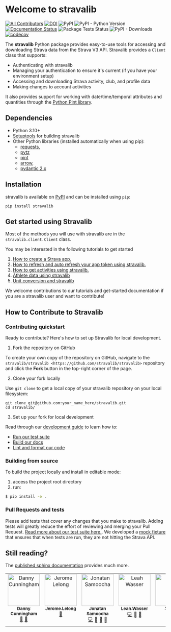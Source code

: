 # Welcome to stravalib

[![All Contributors](https://img.shields.io/github/all-contributors/stravalib/stravalib?color=ee8449&style=flat-square)](#contributors)
[![DOI](https://zenodo.org/badge/8828908.svg)](https://zenodo.org/badge/latestdoi/8828908)
![PyPI](https://img.shields.io/pypi/v/stravalib?style=plastic) ![PyPI - Python Version](https://img.shields.io/pypi/pyversions/stravalib?style=plastic) [![Documentation Status](https://readthedocs.org/projects/stravalib/badge/?version=latest)](https://stravalib.readthedocs.io/en/latest/?badge=latest) ![Package Tests Status](https://github.com/stravalib/stravalib/actions/workflows/build-test.yml/badge.svg) ![PyPI - Downloads](https://img.shields.io/pypi/dm/stravalib?style=plastic) [![codecov](https://codecov.io/gh/stravalib/stravalib/branch/main/graph/badge.svg?token=sHbFJn7epy)](https://codecov.io/gh/stravalib/stravalib)

The **stravalib** Python package provides easy-to-use tools for accessing and
downloading Strava data from the Strava V3 API. Stravalib provides a `Client` class that supports:

- Authenticating with stravalib
- Managing your authentication to ensure it's current (if you have your environment setup)
- Accessing and downloading Strava activity, club, and profile data
- Making changes to account activities

It also provides support for working with date/time/temporal attributes
and quantities through the [Python Pint library](https://pypi.org/project/Pint/).

## Dependencies

- Python 3.10+
- [Setuptools](https://pypi.org/project/setuptools/) for building stravalib
- Other Python libraries (installed automatically when using pip):
     - [requests](https://pypi.org/project/requests/),
     - [pytz](https://pypi.org/project/pytz/)
     - [pint](https://pypi.org/project/pint/)
     - [arrow](https://pypi.org/project/arrow/),
     - [pydantic 2.x](https://pypi.org/project/pydantic/)

## Installation

stravalib is available on [PyPI](https://pypi.org/project/stravalib/) and can be installed using `pip`:

`pip install stravalib`


## Get started using Stravalib

Most of the methods you will use with stravalib are in the `stravalib.client.Client` class.

You may be interested in the following tutorials to get started

1. [How to create
a Strava app.](https://stravalib.readthedocs.io/en/latest/get-started/authenticate-with-strava.html#authenticate-with-the-strava-api-using-stravalib)
1. [How to refresh and auto refresh your app token using stravalib.](https://stravalib.readthedocs.io/en/latest/get-started//get-started/authenticate-with-strava.html#step-3-refresh-your-token.html)
1. [How to get activities using stravalib.](https://stravalib.readthedocs.io/en/latest/get-started/activities.html)
2. [Athlete data using stravalib](https://stravalib.readthedocs.io/en/latest/get-started/athletes.html)
3. [Unit conversion and stravalib](https://stravalib.readthedocs.io/en/latest/get-started/activities.html#stravalib-offers-unit-conversion-helpers)

We welcome contributions to our tutorials and get-started documentation if you are a stravalib user and want to contribute!


## How to Contribute to Stravalib

### Contributing quickstart

Ready to contribute? Here's how to set up Stravalib for local development.

1. Fork the repository on GitHub

To create your own copy of the repository on GitHub, navigate to the
`stravalib/stravalib <https://github.com/stravalib/stravalib>` repository
and click the **Fork** button in the top-right corner of the page.

2. Clone your fork locally

Use `git clone` to get a local copy of your stravalib repository on your
local filesystem:

```console
git clone git@github.com:your_name_here/stravalib.git
cd stravalib/
```

3. Set up your fork for local development

Read through our [development guide](https://stravalib.readthedocs.io/en/latest/contributing/development-guide.html) to learn how to:

* [Run our test suite](https://stravalib.readthedocs.io/en/latest/contributing/development-guide.html#about-the-stravalib-test-suite)
* [Build our docs](https://stravalib.readthedocs.io/en/latest/contributing/development-guide.html#documentation)
* [Lint and format our code](https://stravalib.readthedocs.io/en/latest/contributing/development-guide.html#code-format-and-syntax)

### Building from source

To build the project locally and install in editable mode:

1. access the project root directory
2. run:

```bash
$ pip install -e .
```


### Pull Requests and tests

Please add tests that cover any changes that you make to stravalib. Adding tests will greatly reduce the effort of reviewing
and merging your Pull Request. [Read more about our test suite here.](https://stravalib.readthedocs.io/en/latest/contributing/development-guide.html#about-the-stravalib-test-suite). We developed a [mock fixture](https://stravalib.readthedocs.io/en/latest/contributing/development-guide.html#tests-the-stravalib-mock-fixture) that ensures that when tests are run, they are not hitting the Strava API.


## Still reading?

The [published sphinx documentation](https://stravalib.readthedocs.io/) provides much more.

<!-- ALL-CONTRIBUTORS-LIST:START - Do not remove or modify this section -->
<!-- prettier-ignore-start -->
<!-- markdownlint-disable -->
<table>
  <tbody>
    <tr>
      <td align="center" valign="top" width="14.28%"><a href="https://towardsdatascience.com/@djcunningham0"><img src="https://avatars.githubusercontent.com/u/38900370?v=4?s=100" width="100px;" alt="Danny Cunningham"/><br /><sub><b>Danny Cunningham</b></sub></a><br /><a href="https://github.com/stravalib/stravalib/commits?author=djcunningham0" title="Documentation">📖</a> <a href="#ideas-djcunningham0" title="Ideas, Planning, & Feedback">🤔</a></td>
      <td align="center" valign="top" width="14.28%"><a href="http://www-ljk.imag.fr/membres/Jerome.Lelong/"><img src="https://avatars.githubusercontent.com/u/2910140?v=4?s=100" width="100px;" alt="Jerome Lelong"/><br /><sub><b>Jerome Lelong</b></sub></a><br /><a href="https://github.com/stravalib/stravalib/issues?q=author%3Ajlelong" title="Bug reports">🐛</a></td>
      <td align="center" valign="top" width="14.28%"><a href="https://vortza.com"><img src="https://avatars.githubusercontent.com/u/1788027?v=4?s=100" width="100px;" alt="Jonatan Samoocha"/><br /><sub><b>Jonatan Samoocha</b></sub></a><br /><a href="https://github.com/stravalib/stravalib/commits?author=jsamoocha" title="Code">💻</a> <a href="https://github.com/stravalib/stravalib/pulls?q=is%3Apr+reviewed-by%3Ajsamoocha" title="Reviewed Pull Requests">👀</a> <a href="https://github.com/stravalib/stravalib/commits?author=jsamoocha" title="Documentation">📖</a> <a href="#maintenance-jsamoocha" title="Maintenance">🚧</a></td>
      <td align="center" valign="top" width="14.28%"><a href="http://www.leahwasser.com"><img src="https://avatars.githubusercontent.com/u/7649194?v=4?s=100" width="100px;" alt="Leah Wasser"/><br /><sub><b>Leah Wasser</b></sub></a><br /><a href="https://github.com/stravalib/stravalib/commits?author=lwasser" title="Code">💻</a> <a href="https://github.com/stravalib/stravalib/pulls?q=is%3Apr+reviewed-by%3Alwasser" title="Reviewed Pull Requests">👀</a> <a href="https://github.com/stravalib/stravalib/commits?author=lwasser" title="Documentation">📖</a></td>
      <td align="center" valign="top" width="14.28%"><a href="https://github.com/yotam5"><img src="https://avatars.githubusercontent.com/u/69643410?v=4?s=100" width="100px;" alt="Yotam"/><br /><sub><b>Yotam</b></sub></a><br /><a href="https://github.com/stravalib/stravalib/commits?author=yotam5" title="Documentation">📖</a></td>
      <td align="center" valign="top" width="14.28%"><a href="https://github.com/enadeau"><img src="https://avatars.githubusercontent.com/u/12940089?v=4?s=100" width="100px;" alt="Émile Nadeau"/><br /><sub><b>Émile Nadeau</b></sub></a><br /><a href="https://github.com/stravalib/stravalib/commits?author=enadeau" title="Code">💻</a> <a href="https://github.com/stravalib/stravalib/pulls?q=is%3Apr+reviewed-by%3Aenadeau" title="Reviewed Pull Requests">👀</a> <a href="https://github.com/stravalib/stravalib/commits?author=enadeau" title="Documentation">📖</a> <a href="#maintenance-enadeau" title="Maintenance">🚧</a></td>
    </tr>
  </tbody>
</table>

<!-- markdownlint-restore -->
<!-- prettier-ignore-end -->

<!-- ALL-CONTRIBUTORS-LIST:END -->
